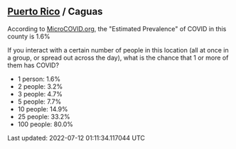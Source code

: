 
## [Puerto Rico](/united-states/puerto-rico) / Caguas

According to [MicroCOVID.org](http://microcovid.org),
the "Estimated Prevalence" of COVID in this county is 1.6%

If you interact with a certain number of people in this location
(all at once in a group, or spread out across the day), what is the chance that
1 or more of them has COVID?

- 1 person: 1.6%
- 2 people: 3.2%
- 3 people: 4.7%
- 5 people: 7.7%
- 10 people: 14.9%
- 25 people: 33.2%
- 100 people: 80.0%

Last updated: 2022-07-12 01:11:34.117044 UTC
